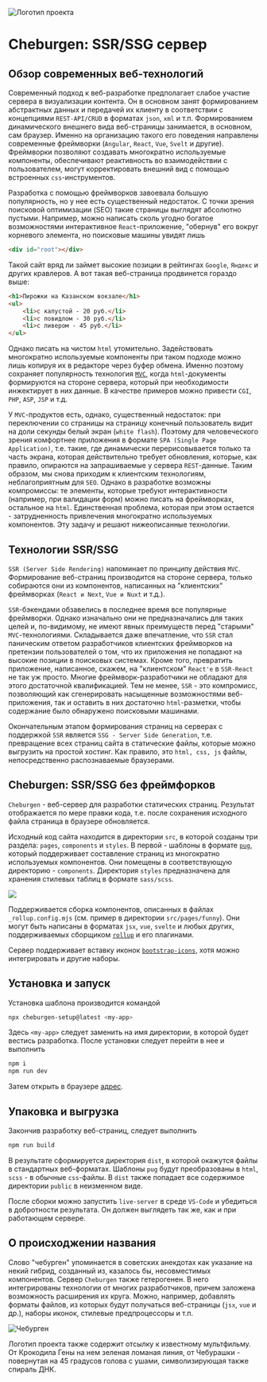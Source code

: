 <div style="display: none">
	<a href="https://yababay.github.io/cheburgen/">Образец сгенерированного сайта</a>
</div>

![Логотип проекта](cheburlogo.png)

# Cheburgen: SSR/SSG сервер


## Обзор современных веб-технологий

Современный подход к веб-разработке предполагает слабое участие сервера в визуализации контента. Он в основном занят формированием абстрактных данных и передачей их клиенту в соответствии с концепциями `REST-API/CRUD` в форматах `json`, `xml` и т.п. Формированием динамического внешнего вида веб-страницы занимается, в основном, сам браузер. Именно на организацию такого его поведения направлены современные фреймворки (`Angular`, `React`, `Vue`, `Svelt` и другие). Фреймворки позволяют создавать многократно используемые компоненты, обеспечивают реактивность во взаимодействии с пользователем, могут корректировать внешний вид с помощью встроенных `css`-инструментов. 

Разработка с помощью фреймворков завоевала большую популярность, но у нее есть существенный недостаток. С точки зрения поисковой оптимизации (SEO) такие страницы выглядят абсолютно пустыми. Например, можно написать сколь угодно богатое возможностями интерактивное `React`-приложение, "обернув" его вокруг корневого элемента, но поисковые машины увидят лишь

```html
<div id="root"></div>
```

Такой сайт вряд ли займет высокие позиции в рейтингах `Google`, `Яндекс` и других кравлеров. А вот такая веб-страница продвинется гораздо выше:

```html
<h1>Пирожки на Казанском вокзале</h1>
<ul>
	<li>с капустой - 20 руб.</li>
	<li>с повидлом - 30 руб.</li>
	<li>с ливером - 45 руб.</li>
</ul>
```

Однако писать на чистом `html` утомительно. Задействовать многократно используемые компоненты при таком подходе можно лишь копируя их в редакторе через буфер обмена. Именно поэтому сохраняет популярность технология [`MVC`](https://ru.wikipedia.org/wiki/Model-View-Controller), когда `html`-документы формируются на стороне сервера, который при необходимости инжектирует в них данные. В качестве примеров можно привести  `CGI`, `PHP`, `ASP`, `JSP` и т.д.

У `MVC`-продуктов есть, однако, существенный недостаток: при переключении со страницы на страницу конечный пользователь видит на доли секунды белый экран (`white flash`). Поэтому для человеческого зрения комфортнее приложения в формате `SPA (Single Page Application)`, т.е. такие, где динамически перерисовывается только та часть экрана, которая действительно требует обновления, которые, как правило, опираются на запрашиваемые у сервера `REST`-данные. Таким образом, мы снова приходим к клиентским технологиям, неблагоприятным для `SEO`. Однако в разработке возможны компромиссы: те элементы, которые требуют интерактивности (например, при валидации форм) можно писать на фреймворках, остальное на  `html`. Единственная проблема, которая при этом остается - затрудненность привлечения многократно используемых компонентов. Эту задачу и решают нижеописанные технологии.

## Технологии SSR/SSG

`SSR (Server Side Rendering)` напоминает по принципу действия `MVC`. Формирование веб-страниц производится на стороне сервера, только собираются они из компонентов, написанных на "клиентских" фреймворках (`React и Next`, `Vue и Nuxt` и т.д.). 

`SSR`-бэкендами обзавелись в последнее время все популярные фреймворки. Однако изначально они не предназначались для таких целей и, по-видимому, не имеют явных преимуществ перед "старыми" `MVC`-технологиями. Складывается даже впечатление, что `SSR` стал паническим ответом разработчиков клиентских фреймворков на претензии пользователей о том, что их приложения не попадают на высокие позиции в поисковых системах. Кроме того, превратить приложение, написанное, скажем, на "клиентском" `React'e` в `SSR-React` не так уж просто. Многие фреймворк-разработчики не обладают для этого достаточной квалификацией. Тем не менее, `SSR` - это компромисс, позволяющий как сгенерировать насыщенные возможностями веб-приложения, так и оставить в них достаточно `html`-разметки, чтобы содержание было обнаружено поисковыми машинами.

Окончательным этапом формирования страниц на серверах с поддержкой `SSR` является `SSG - Server Side Generation`, т.е. превращение всех страниц сайта в статические файлы, которые можно выгрузить на простой хостинг. Как правило, это `html, css, js` файлы, непосредственно распознаваемые браузерами.

## Cheburgen: SSR/SSG без фреймфорков

`Cheburgen` - веб-сервер для разработки статических страниц. Результат отображается по мере правки кода, т.е. после сохранения исходного файла страница в браузере обновляется.

Исходный код сайта находится в директории `src`, в которой созданы три раздела: `pages`, `components` и `styles`. В первой - шаблоны в формате [`pug`](https://pugjs.org/api/getting-started.html), который поддерживает составление страниц из многократно используемых компонентов. Они помещены в соответствующую директорию - `components`. Директория `styles` предназначена для хранения стилевых таблиц в формате `sass/scss`. 

![](cheburgen-menu-1.png)

Поддерживается сборка компонентов, описанных в файлах `_rollup.config.mjs` (см. пример в директории `src/pages/funny`). Они могут быть написаны в форматах `jsx`, `vue`, `svelte` и любых других, поддерживаемых сборщиком [`rollup`](https://rollupjs.org/) и  его плагинами.

Сервер поддерживает вставку иконок [`bootstrap-icons`](https://icons.getbootstrap.com/), хотя можно интегрировать и другие наборы. 

## Установка и запуск

Установка шаблона производится командой

```bash
npx cheburgen-setup@latest <my-app>
```

Здесь `<my-app>` следует заменить на имя директории, в которой будет вестись разработка. После установки следует перейти в нее и выполнить

```bash
npm i
npm run dev
```

Затем открыть в браузере [адрес](http://localhost:6704/).

## Упаковка и выгрузка

Закончив разработку веб-страниц, следует выполнить 

```bash
npm run build
```

В результате сформируется директория `dist`, в которой окажутся файлы в стандартных веб-форматах. Шаблоны `pug` будут преобразованы в `html`, `scss` - в обычные `css`-файлы. В `dist` также попадает все содержимое директории `public` в неизменном виде. 

После сборки можно запустить `live-server` в среде `VS-Code` и убедиться в добротности результата. Он должен выглядеть так же, как и при работающем сервере.

## О происходжении названия

Слово "чебурген" упоминается в советских анекдотах как указание на некий гибрид, созданный из, казалось бы, несовместимых компонентов. Сервер `Cheburgen` также гетерогенен. В него интегрированы технологии от многих разработчиков, причем заложена возможность расширения их круга. Можно, например, добавлять форматы файлов, из которых будут получаться веб-страницы (`jsx`, `vue` и др.), наборы иконок, стилевые предпроцессоры и т.п. 

![Чебурген](cheburgen.jpeg)

Логотип проекта также содержит отсылку к известному мультфильму. От Крокодила Гены на нем зеленая ломаная линия, от Чебурашки - повернутая на 45 градусов голова с ушами, символизирующая также спираль ДНК.

